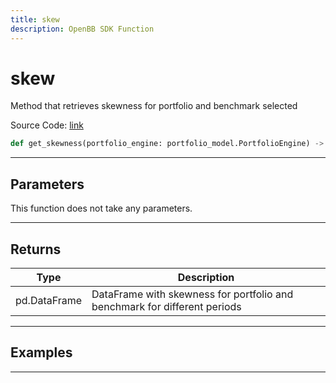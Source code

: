 ```yaml
---
title: skew
description: OpenBB SDK Function
---
```


# skew

Method that retrieves skewness for portfolio and benchmark selected

Source Code: [link](https://github.com/OpenBB-finance/OpenBBTerminal/tree/main/openbb_terminal/portfolio/portfolio_model.py#L865)

```python
def get_skewness(portfolio_engine: portfolio_model.PortfolioEngine) -> DataFrame
```
---

## Parameters

This function does not take any parameters.

---

## Returns

| Type | Description |
| ---- | ----------- |
| pd.DataFrame | DataFrame with skewness for portfolio and benchmark for different periods |

---

## Examples

---

